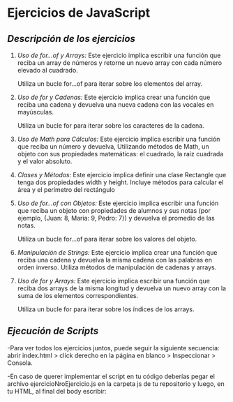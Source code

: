 # Ejercicios de JavaScript

## *Descripción de los ejercicios*

1. *Uso de for…of y Arrays:* Este ejercicio implica escribir una función que reciba un array de números y retorne un nuevo array con cada número elevado al cuadrado.

   Utiliza un bucle for…of para iterar sobre los elementos del array.

2. *Uso de for y Cadenas:* Este ejercicio implica crear una función que reciba una cadena y devuelva una nueva cadena con las vocales en mayúsculas. 

   Utiliza un bucle for para iterar sobre los caracteres de la cadena.

3. *Uso de Math para Cálculos:* Este ejercicio implica escribir una función que reciba un número y devuelva, Utilizando métodos de Math, un objeto con sus propiedades matemáticas: el cuadrado, la raíz cuadrada y el valor absoluto.
  
4. *Clases y Métodos:* Este ejercicio implica definir una clase Rectangle que tenga dos propiedades width y height. Incluye métodos para calcular el área y el perímetro del rectángulo

5. *Uso de for…of con Objetos:* Este ejercicio implica escribir una función que reciba un objeto con propiedades de alumnos y sus notas (por ejemplo, {Juan: 8, Maria: 9, Pedro: 7}) y devuelva el promedio de las notas.

    Utiliza un bucle for…of para iterar sobre los valores del objeto.

6. *Manipulación de Strings:* Este ejercicio implica crear una función que reciba una cadena y devuelva la misma cadena con las palabras en orden inverso. Utiliza métodos de manipulación de cadenas y arrays.

7. *Uso de for y Arrays:* Este ejercicio implica escribir una función que reciba dos arrays de la misma longitud y devuelva un nuevo array con la suma de los elementos correspondientes.
  
   Utiliza un bucle for para iterar sobre los índices de los arrays.

## *Ejecución de Scripts*

-Para ver todos los ejercicios juntos, puede seguir la siguiente secuencia: abrir index.html > click derecho en la página en blanco > Inspeccionar > Consola.

-En caso de querer implementar el script en tu código deberías pegar el archivo ejercicioNroEjercicio.js en la carpeta js de tu repositorio y luego, en tu HTML, al final del body escribir: 
<script src="js/ejercicioNroEjercicio.js"></script>
